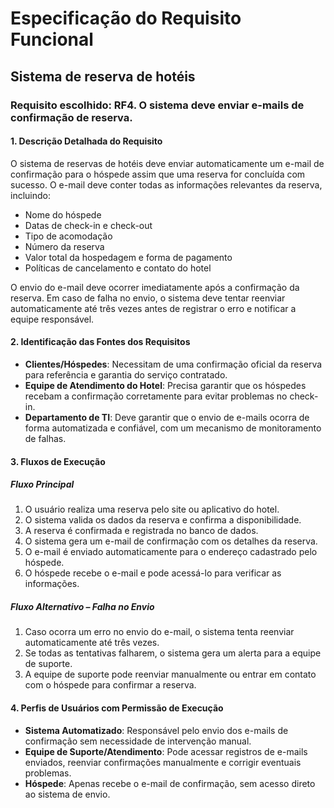 ﻿# Especificação do Requisito Funcional 
## Sistema de reserva de hotéis
### Requisito escolhido:  RF4. O sistema deve enviar e-mails de confirmação de reserva.

#### **1. Descrição Detalhada do Requisito**

O sistema de reservas de hotéis deve enviar automaticamente um e-mail de confirmação para o hóspede assim que uma reserva for concluída com sucesso. O e-mail deve conter todas as informações relevantes da reserva, incluindo:

-   Nome do hóspede
-   Datas de check-in e check-out
-   Tipo de acomodação
-   Número da reserva
-   Valor total da hospedagem e forma de pagamento
-   Políticas de cancelamento e contato do hotel

O envio do e-mail deve ocorrer imediatamente após a confirmação da reserva. Em caso de falha no envio, o sistema deve tentar reenviar automaticamente até três vezes antes de registrar o erro e notificar a equipe responsável.

#### **2. Identificação das Fontes dos Requisitos**

-   **Clientes/Hóspedes**: Necessitam de uma confirmação oficial da reserva para referência e garantia do serviço contratado.
-   **Equipe de Atendimento do Hotel**: Precisa garantir que os hóspedes recebam a confirmação corretamente para evitar problemas no check-in.
-   **Departamento de TI**: Deve garantir que o envio de e-mails ocorra de forma automatizada e confiável, com um mecanismo de monitoramento de falhas.

#### **3. Fluxos de Execução**

##### **Fluxo Principal**

1.  O usuário realiza uma reserva pelo site ou aplicativo do hotel.
2.  O sistema valida os dados da reserva e confirma a disponibilidade.
3.  A reserva é confirmada e registrada no banco de dados.
4.  O sistema gera um e-mail de confirmação com os detalhes da reserva.
5.  O e-mail é enviado automaticamente para o endereço cadastrado pelo hóspede.
6.  O hóspede recebe o e-mail e pode acessá-lo para verificar as informações.

##### **Fluxo Alternativo – Falha no Envio**

1.  Caso ocorra um erro no envio do e-mail, o sistema tenta reenviar automaticamente até três vezes.
2.  Se todas as tentativas falharem, o sistema gera um alerta para a equipe de suporte.
3.  A equipe de suporte pode reenviar manualmente ou entrar em contato com o hóspede para confirmar a reserva.

#### **4. Perfis de Usuários com Permissão de Execução**

-   **Sistema Automatizado**: Responsável pelo envio dos e-mails de confirmação sem necessidade de intervenção manual.
-   **Equipe de Suporte/Atendimento**: Pode acessar registros de e-mails enviados, reenviar confirmações manualmente e corrigir eventuais problemas.
-   **Hóspede**: Apenas recebe o e-mail de confirmação, sem acesso direto ao sistema de envio.
